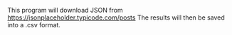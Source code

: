 This program will download JSON from https://jsonplaceholder.typicode.com/posts
The results will then be saved into a .csv format.

